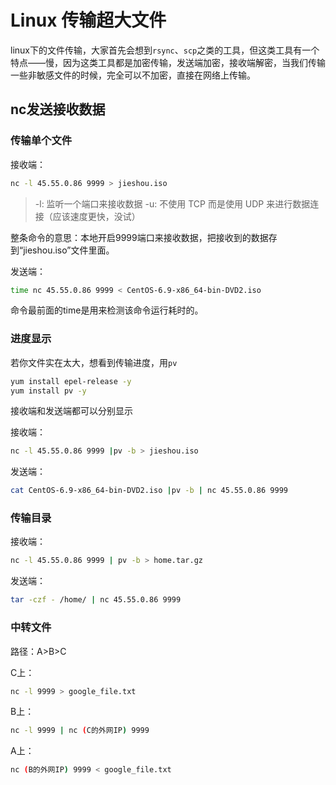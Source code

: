 # Linux 传输超大文件

linux下的文件传输，大家首先会想到`rsync`、`scp`之类的工具，但这类工具有一个特点——慢，因为这类工具都是加密传输，发送端加密，接收端解密，当我们传输一些非敏感文件的时候，完全可以不加密，直接在网络上传输。

## nc发送接收数据

### 传输单个文件

接收端：

```bash
nc -l 45.55.0.86 9999 > jieshou.iso
```

> -l: 监听一个端口来接收数据
> -u: 不使用 TCP 而是使用 UDP 来进行数据连接（应该速度更快，没试）

整条命令的意思：本地开启9999端口来接收数据，把接收到的数据存到“jieshou.iso”文件里面。

发送端：

```bash
time nc 45.55.0.86 9999 < CentOS-6.9-x86_64-bin-DVD2.iso
```

命令最前面的time是用来检测该命令运行耗时的。

### 进度显示

若你文件实在太大，想看到传输进度，用`pv`

```bash
yum install epel-release -y
yum install pv -y
```

接收端和发送端都可以分别显示

接收端：

```bash
nc -l 45.55.0.86 9999 |pv -b > jieshou.iso
```

发送端：

```bash
cat CentOS-6.9-x86_64-bin-DVD2.iso |pv -b | nc 45.55.0.86 9999
```

### 传输目录

接收端：

```bash
nc -l 45.55.0.86 9999 | pv -b > home.tar.gz
```

发送端：

```bash
tar -czf - /home/ | nc 45.55.0.86 9999
```

### 中转文件

路径：A>B>C

C上：

```bash
nc -l 9999 > google_file.txt
```

B上：

```bash
nc -l 9999 | nc (C的外网IP) 9999
```

A上：

```bash
nc (B的外网IP) 9999 < google_file.txt
```
